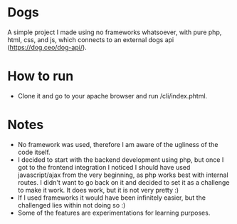 # Dogs
A simple project I made using no frameworks whatsoever, with pure php, html, css, and js, which connects to an external dogs api (https://dog.ceo/dog-api/).

# How to run
- Clone it and go to your apache browser and run /cli/index.phtml.

# Notes
- No framework was used, therefore I am aware of the ugliness of the code itself.
- I decided to start with the backend development using php, but once I got to the frontend integration I noticed I should have used javascript/ajax from the very beginning, as php works best with internal routes. I didn't want to go back on it and decided to set it as a challenge to make it work. It does work, but it is not very pretty :)
- If I used frameworks it would have been infinitely easier, but the challenged lies within not doing so :)
- Some of the features are experimentations for learning purposes.
